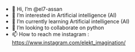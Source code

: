 - 👋 Hi, I’m @el7-assan
- 👀 I’m interested in Artificial intelligence (AI)
- 🌱 I’m currently learning Artificial intelligence (AI)
- 💞️ I’m looking to collaborate on python
- 📫 How to reach me  instagram : https://www.instagram.com/elekt_imagination/

